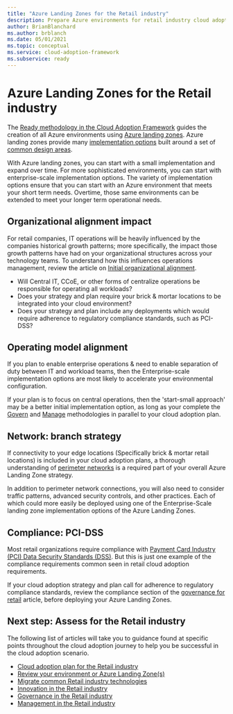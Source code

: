 ```yaml
---
title: "Azure Landing Zones for the Retail industry"
description: Prepare Azure environments for retail industry cloud adoption 
author: BrianBlanchard
ms.author: brblanch
ms.date: 05/01/2021
ms.topic: conceptual
ms.service: cloud-adoption-framework
ms.subservice: ready
---
```


# Azure Landing Zones for the Retail industry

The [Ready methodology in the Cloud Adoption Framework](../../ready/index.md) guides the creation of all Azure environments using [Azure landing zones](../../ready/landing-zone/index.md). Azure landing zones provide many [implementation options](../../ready/landing-zone/implementation-options.md) built around a set of [common design areas](../../ready/landing-zone/design-areas.md).

With Azure landing zones, you can start with a small implementation and expand over time. For more sophisticated environments, you can start with enterprise-scale implementation options. The variety of implementation options ensure that you can start with an Azure environment that meets your short term needs. Overtime, those same environments can be extended to meet your longer term operational needs.

## Organizational alignment impact

For retail companies, IT operations will be heavily influenced by the companies historical growth patterns; more specifically, the impact those growth patterns have had on your organizational structures across your technology teams. To understand how this influences operations management, review the article on [Initial organizational alignment](./organize.md#understand-common-growth-patterns-for-retailers).

- Will Central IT, CCoE, or other forms of centralize operations be responsible for operating all workloads?
- Does your strategy and plan require your brick & mortar locations to be integrated into your cloud environment?
- Does your strategy and plan include any deployments which would require adherence to regulatory compliance standards, such as PCI-DSS?

## Operating model alignment

If you plan to enable enterprise operations & need to enable separation of duty between IT and workload teams, then the Enterprise-scale implementation options are most likely to accelerate your environmental configuration.

If your plan is to focus on central operations, then the 'start-small approach' may be a better initial implementation option, as long as your complete the [Govern](./govern.md) and [Manage](./manage.md) methodologies in parallel to your cloud adoption plan.

## Network: branch strategy

If connectivity to your edge locations (Specifically brick & mortar retail locations) is included in your cloud adoption plans, a thorough understanding of [perimeter networks](/azure/cloud-adoption-framework/ready/azure-best-practices/perimeter-networks) is a required part of your overall Azure Landing Zone strategy. 

In addition to perimeter network connections, you will also need to consider traffic patterns, advanced security controls, and other practices. Each of which could more easily be deployed using one of the Enterprise-Scale landing zone implementation options of the Azure Landing Zones.

## Compliance: PCI-DSS

Most retail organizations require compliance with [Payment Card Industry (PCI) Data Security Standards (DSS)](/azure/compliance/offerings/offering-pci-dss). But this is just one example of the compliance requirements common seen in retail cloud adoption requirements.

If your cloud adoption strategy and plan call for adherence to regulatory compliance standards, review the compliance section of the [governance for retail](./govern.md) article, before deploying your Azure Landing Zones.

## Next step: Assess for the Retail industry

The following list of articles will take you to guidance found at specific points throughout the cloud adoption journey to help you be successful in the cloud adoption scenario.

- [Cloud adoption plan for the Retail industry](./plan.md)
- [Review your environment or Azure Landing Zone(s)](./ready.md)
- [Migrate common Retail industry technologies](./migrate.md)
- [Innovation in the Retail industry](./innovate.md)
- [Governance in the Retail industry](./govern.md)
- [Management in the Retail industry](./manage.md)
